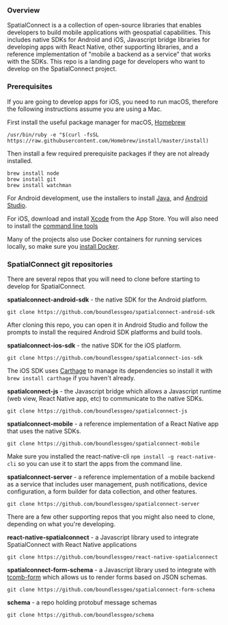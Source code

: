 
### Overview
SpatialConnect is a a collection of open-source libraries that enables developers to build mobile applications with geospatial capabilities.  This includes native SDKs for Android and iOS, Javascript bridge libraries for developing apps with React Native, other supporting libraries, and a reference implementation of "mobile a backend as a service" that works with the SDKs.  This repo is a landing page for developers who want to develop on the SpatialConnect project.

### Prerequisites

If you are going to develop apps for iOS, you need to run macOS, therefore the following instructions assume you are using a Mac.

First install the useful package manager for macOS, [Homebrew](https://brew.sh/)
```
/usr/bin/ruby -e "$(curl -fsSL https://raw.githubusercontent.com/Homebrew/install/master/install)
```

Then install a few required prerequisite packages if they are not already installed.

```
brew install node
brew install git
brew install watchman
```

For Android development, use the installers to install [Java](http://www.oracle.com/technetwork/java/javase/downloads/jdk8-downloads-2133151.html),
and [Android Studio](https://developer.android.com/studio/install.html).

For iOS, download and install
[Xcode](https://itunes.apple.com/us/app/xcode/id497799835?mt=12) from the App Store.  You will also need to install the [command line tools](https://facebook.github.io/react-native/docs/getting-started.html#command-line-tools)

Many of the projects also use Docker containers for running services locally,
so make sure you [install Docker](https://docs.docker.com/docker-for-mac/install/#download-docker-for-mac).

### SpatialConnect git repositories

There are several repos that you will need to clone before starting to develop for SpatialConnect.


**spatialconnect-android-sdk** - the native SDK for the Android platform.
```
git clone https://github.com/boundlessgeo/spatialconnect-android-sdk
```
After cloning this repo, you can open it in Android Studio and follow the prompts
to install the required Android SDK platforms and build tools.


**spatialconnect-ios-sdk** - the native SDK for the iOS platform.
```
git clone https://github.com/boundlessgeo/spatialconnect-ios-sdk
```
The iOS SDK uses [Carthage](https://github.com/Carthage/Carthage) to manage its
dependencies so install it with `brew install carthage` if you haven't already.


**spatialconnect-js** - the Javascript bridge which allows a Javascript
runtime (web view, React Native app, etc) to communicate to the native SDKs.
```
git clone https://github.com/boundlessgeo/spatialconnect-js
```


**spatialconnect-mobile** - a reference implementation of a React Native app that uses the native SDKs.
```
git clone https://github.com/boundlessgeo/spatialconnect-mobile
```
Make sure you installed the react-native-cli `npm install -g react-native-cli` so
you can use it to start the apps from the command line.

**spatialconnect-server** - a reference implementation of a mobile backend as a service
that includes user management, push notifications, device configuration, a form
builder for data collection, and other features.
```
git clone https://github.com/boundlessgeo/spatialconnect-server
```

There are a few other supporting repos that you might also need to clone,
depending on what you're developing.

**react-native-spatialconnect** - a Javascript library used to integrate SpatialConnect with  React Native applications
```
git clone https://github.com/boundlessgeo/react-native-spatialconnect
```

**spatialconnect-form-schema** - a Javascript library used to integrate with [tcomb-form](https://github.com/gcanti/tcomb-form) which allows us to render
forms based on JSON schemas.
```
git clone https://github.com/boundlessgeo/spatialconnect-form-schema
```

**schema** - a repo holding protobuf message schemas
```
git clone https://github.com/boundlessgeo/schema
```
